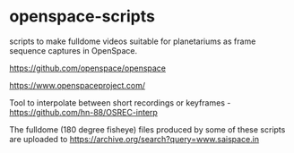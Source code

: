 # openspace-scripts
scripts to make fulldome videos suitable for planetariums as frame sequence captures in OpenSpace.

https://github.com/openspace/openspace

https://www.openspaceproject.com/

Tool to interpolate between short recordings or keyframes - https://github.com/hn-88/OSREC-interp

The fulldome (180 degree fisheye) files produced by some of these scripts are uploaded to https://archive.org/search?query=www.saispace.in
